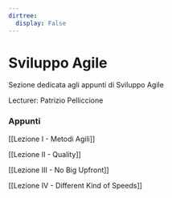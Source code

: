 ```yaml
---
dirtree:
  display: False
---
```


# Sviluppo Agile

Sezione dedicata agli appunti di Sviluppo Agile

Lecturer: Patrizio Pelliccione

### Appunti

[[Lezione I - Metodi Agili]]

[[Lezione II - Quality]]

[[Lezione III - No Big Upfront]]

[[Lezione IV - Different Kind of Speeds]]
